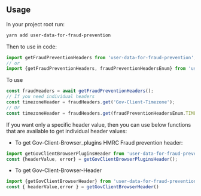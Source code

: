## Usage

In your project root run:

```sh
yarn add user-data-for-fraud-prevention
```

Then to use in code:

```js
import getFraudPreventionHeaders from 'user-data-for-fraud-prevention';
// or
import {getFraudPreventionHeaders, fraudPreventionHeadersEnum} from 'user-data-for-fraud-prevention';
```

To use

```js
const fraudHeaders = await getFraudPreventionHeaders();
// If you need individual headers
const timezoneHeader = fraudHeaders.get('Gov-Client-Timezone');
// Or
const timezoneHeader = fraudHeaders.get(fraudPreventionHeadersEnum.TIMEZONE);
```

If you want only a specific header value, then you can use below functions that are available to get individual header values:
* To get Gov-Client-Browser_plugins HMRC Fraud prevention header:
```js
import getGovClientBrowserPluginsHeader from 'user-data-for-fraud-prevention';
const {headerValue, error} = getGovClientBrowserPluginsHeader();
```
* To get Gov-Client-Browser-Header
```js
import {getGovClientBrowserHeader} from 'user-data-for-fraud-prevention';
const { headerValue,error } = getGovClientBrowserHeader() 
```
